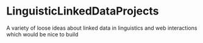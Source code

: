 # LinguisticLinkedDataProjects
A variety of loose ideas about linked data in linguistics and web interactions which would be nice to build
